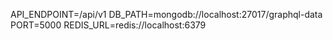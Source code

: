 API_ENDPOINT=/api/v1
DB_PATH=mongodb://localhost:27017/graphql-data
PORT=5000
REDIS_URL=redis://localhost:6379